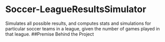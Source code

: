 # Soccer-LeagueResultsSimulator
Simulates all possible results, and computes stats and simulations for particular soccer teams in a league, given the number of games played in that league.
##Premise Behind the Project
